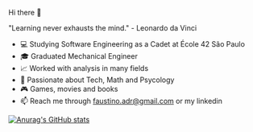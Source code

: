 Hi there 👋

"Learning never exhausts the mind."  - Leonardo da Vinci


- 💻 Studying Software Engineering as a Cadet at École 42 São Paulo
- 🎓 Graduated Mechanical Engineer
- 📈 Worked with analysis in many fields
- 🔮 Passionate about Tech, Math and Psycology
- 🎮 Games, movies and books
- 📫 Reach me through faustino.adr@gmail.com or my linkedin

[![Anurag's GitHub stats](https://github-readme-stats.vercel.app/api?username=adrianofaus&show_icons=true&theme=tokyonight)](https://github.com/anuraghazra/github-readme-stats)
